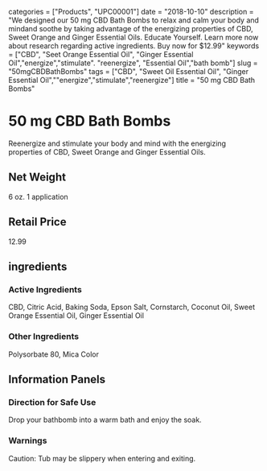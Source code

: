 categories = ["Products", "UPC00001"]
date = "2018-10-10"
description = "We designed our 50 mg CBD Bath Bombs to relax and calm your body and mindand soothe by taking advantage of the energizing properties of CBD, Sweet Orange and Ginger Essential Oils. Educate Yourself. Learn more now about research regarding active ingredients. Buy now for $12.99"
keywords = ["CBD", "Seet Orange Essential Oil", "Ginger Essential Oil","energize","stimulate". "reenergize", "Essential Oil","bath bomb"]
slug = "50mgCBDBathBombs"
tags = ["CBD", "Sweet Oil Essential Oil", "Ginger Essential Oil",""energize","stimulate","reenergize"]
title = "50 mg CBD Bath Bombs"
# 50 mg CBD Bath Bombs
Reenergize and stimulate your body and mind with the energizing properties of CBD, Sweet Orange and Ginger Essential Oils.
## Net Weight
6 oz. 
1 application
## Retail Price
12.99
## ingredients 
### Active Ingredients
CBD, Citric Acid, Baking Soda, Epson Salt, Cornstarch, Coconut Oil, Sweet Orange Essential Oil, Ginger Essential Oil
### Other Ingredients
Polysorbate 80, Mica Color
## Information Panels
### Direction for Safe Use
Drop your bathbomb into a warm bath and enjoy the soak.
### Warnings
 Caution: Tub may be slippery when entering and exiting.

